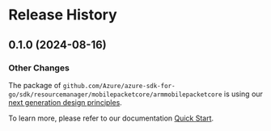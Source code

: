 # Release History

## 0.1.0 (2024-08-16)
### Other Changes

The package of `github.com/Azure/azure-sdk-for-go/sdk/resourcemanager/mobilepacketcore/armmobilepacketcore` is using our [next generation design principles](https://azure.github.io/azure-sdk/general_introduction.html).

To learn more, please refer to our documentation [Quick Start](https://aka.ms/azsdk/go/mgmt).